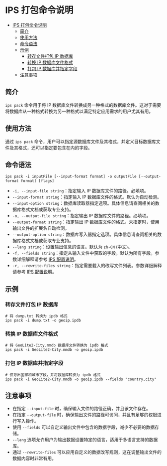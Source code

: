 # IPS 打包命令说明

<!-- TOC -->
* [IPS 打包命令说明](#ips-打包命令说明)
  * [简介](#简介)
  * [使用方法](#使用方法)
  * [命令语法](#命令语法)
  * [示例](#示例)
    * [转存文件打包 IP 数据库](#转存文件打包-ip-数据库)
    * [转换 IP 数据库文件格式](#转换-ip-数据库文件格式)
    * [打包 IP 数据库并指定字段](#打包-ip-数据库并指定字段)
  * [注意事项](#注意事项)
<!-- TOC -->

## 简介

`ips pack` 命令用于将 IP 数据库文件转换成另一种格式的数据库文件。这对于需要将数据库从一种格式转换为另一种格式以满足特定应用需求的用户尤其有用。

## 使用方法

通过 `ips pack` 命令，用户可以指定源数据库文件及其格式，并定义目标数据库文件及其格式，还可以指定要包含在内的字段。

## 命令语法

```shell
ips pack -i inputFile [--input-format format] -o outputFile [--output-format format] [flags]
```

- `-i, --input-file string`：指定输入 IP 数据库文件的路径。必填项。
- `--input-format string`：指定输入 IP 数据库文件的格式。默认为自动检测。
- `--input-option string`：数据库读取器指定选项。具体信息请查阅相关的数据库格式文档或获取专业支持。
- `-o, --output-file string`：指定输出 IP 数据库文件的路径。必填项。
- `--output-format string`：指定输出 IP 数据库文件的格式。未指定时，使用输出文件的扩展名自动检测。
- `--output-option string`：数据库写入器指定选项。具体信息请查阅相关的数据库格式文档或获取专业支持。
- `--lang string`：设置输出信息的语言。默认为 `zh-CN` (中文)。
- `-f, --fields string`：指定从输入文件中获取的字段。默认为所有字段。参数详细解释请参考 [IPS 配置说明](./config.md#fields)。
- `-r, --rewrite-files string`：指定需要载入的改写文件列表。参数详细解释请参考 [IPS 配置说明](./config.md#rewritefiles)。

## 示例

### 转存文件打包 IP 数据库

```shell
# 将 dump.txt 转换为 ipdb 格式
ips pack -i dump.txt -o geoip.ipdb
```

### 转换 IP 数据库文件格式

```shell
# 将 GeoLite2-City.mmdb 数据库文件转换为 ipdb 格式
ips pack -i GeoLite2-City.mmdb -o geoip.ipdb
```

### 打包 IP 数据库并指定字段

```shell
# 仅导出国家和城市字段，并将数据库转换为 ipdb 格式
ips pack -i GeoLite2-City.mmdb -o geoip.ipdb --fields "country,city"
```

## 注意事项
- 在指定 `--input-file` 时，确保输入文件的路径正确，并且该文件存在。
- 在指定 `--output-file` 时，确保输出文件的路径可访问，并且有足够的权限进行写入操作。
- 使用 `--fields` 可以自定义输出文件中包含的数据字段，减少不必要的数据存储。
- `--lang` 选项允许用户为输出数据设置特定的语言，适用于多语言支持的数据库。
- 通过 `--rewrite-files` 可以应用自定义的数据改写规则，这在调整输出文件的数据内容时非常有用。